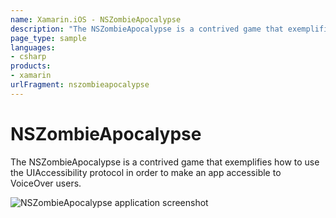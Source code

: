 ```yaml
---
name: Xamarin.iOS - NSZombieApocalypse
description: "The NSZombieApocalypse is a contrived game that exemplifies how to use the UIAccessibility protocol to make an app accessible (game)"
page_type: sample
languages:
- csharp
products:
- xamarin
urlFragment: nszombieapocalypse
---
```

# NSZombieApocalypse

The NSZombieApocalypse is a contrived game that exemplifies how to use the UIAccessibility protocol in order to make an app accessible to VoiceOver users.

![NSZombieApocalypse application screenshot](Screenshots/01.png "NSZombieApocalypse application screenshot")
